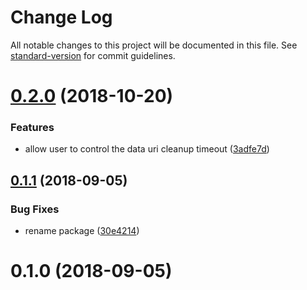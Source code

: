 # Change Log

All notable changes to this project will be documented in this file. See [standard-version](https://github.com/conventional-changelog/standard-version) for commit guidelines.

<a name="0.2.0"></a>
# [0.2.0](https://github.com/rolandjitsu/save-file/compare/v0.1.1...v0.2.0) (2018-10-20)


### Features

* allow user to control the data uri cleanup timeout ([3adfe7d](https://github.com/rolandjitsu/save-file/commit/3adfe7d))



<a name="0.1.1"></a>
## [0.1.1](https://github.com/rolandjitsu/save-file/compare/v0.1.0...v0.1.1) (2018-09-05)


### Bug Fixes

* rename package ([30e4214](https://github.com/rolandjitsu/save-file/commit/30e4214))



<a name="0.1.0"></a>
# 0.1.0 (2018-09-05)
